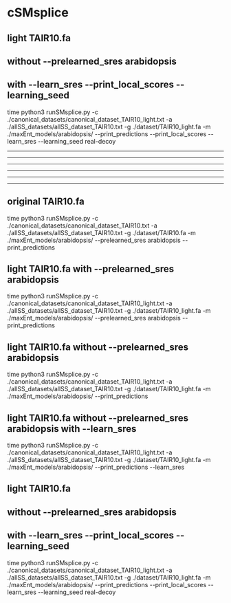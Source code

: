 # cSMsplice

## light TAIR10.fa 
## without --prelearned_sres arabidopsis 
## with --learn_sres --print_local_scores --learning_seed
time python3 runSMsplice.py -c ./canonical_datasets/canonical_dataset_TAIR10_light.txt -a ./allSS_datasets/allSS_dataset_TAIR10.txt -g ./dataset/TAIR10_light.fa -m ./maxEnt_models/arabidopsis/ --print_predictions --print_local_scores --learn_sres --learning_seed real-decoy

-------------------
-------------------
-------------------
-------------------
-------------------
-------------------

## original TAIR10.fa
time python3 runSMsplice.py -c ./canonical_datasets/canonical_dataset_TAIR10.txt -a ./allSS_datasets/allSS_dataset_TAIR10.txt -g ./dataset/TAIR10.fa -m ./maxEnt_models/arabidopsis/ --prelearned_sres arabidopsis --print_predictions

## light TAIR10.fa with --prelearned_sres arabidopsis
time python3 runSMsplice.py -c ./canonical_datasets/canonical_dataset_TAIR10_light.txt -a ./allSS_datasets/allSS_dataset_TAIR10.txt -g ./dataset/TAIR10_light.fa -m ./maxEnt_models/arabidopsis/ --prelearned_sres arabidopsis --print_predictions

## light TAIR10.fa without --prelearned_sres arabidopsis
time python3 runSMsplice.py -c ./canonical_datasets/canonical_dataset_TAIR10_light.txt -a ./allSS_datasets/allSS_dataset_TAIR10.txt -g ./dataset/TAIR10_light.fa -m ./maxEnt_models/arabidopsis/ --print_predictions

## light TAIR10.fa without --prelearned_sres arabidopsis with --learn_sres
time python3 runSMsplice.py -c ./canonical_datasets/canonical_dataset_TAIR10_light.txt -a ./allSS_datasets/allSS_dataset_TAIR10.txt -g ./dataset/TAIR10_light.fa -m ./maxEnt_models/arabidopsis/ --print_predictions
--learn_sres

## light TAIR10.fa 
## without --prelearned_sres arabidopsis 
## with --learn_sres --print_local_scores --learning_seed
time python3 runSMsplice.py -c ./canonical_datasets/canonical_dataset_TAIR10_light.txt -a ./allSS_datasets/allSS_dataset_TAIR10.txt -g ./dataset/TAIR10_light.fa -m ./maxEnt_models/arabidopsis/ --print_predictions --print_local_scores --learn_sres --learning_seed real-decoy






